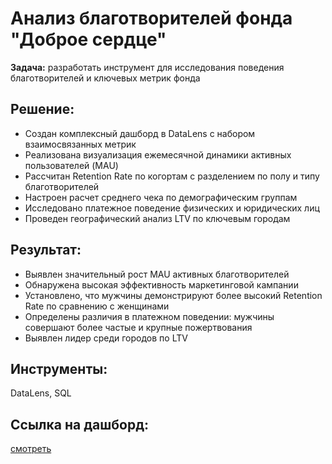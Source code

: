 # Анализ благотворителей фонда "Доброе сердце"

**Задача:** разработать инструмент для исследования поведения благотворителей и ключевых метрик фонда

## Решение:
* Создан комплексный дашборд в DataLens с набором взаимосвязанных метрик
* Реализована визуализация ежемесячной динамики активных пользователей (MAU)
* Рассчитан Retention Rate по когортам с разделением по полу и типу благотворителей
* Настроен расчет среднего чека по демографическим группам
* Исследовано платежное поведение физических и юридических лиц
* Проведен географический анализ LTV по ключевым городам

## Результат:
* Выявлен значительный рост MAU активных благотворителей
* Обнаружена высокая эффективность маркетинговой кампании
* Установлено, что мужчины демонстрируют более высокий Retention Rate по сравнению с женщинами
* Определены различия в платежном поведении: мужчины совершают более частые и крупные пожертвования
* Выявлен лидер среди городов по LTV

## Инструменты:
DataLens, SQL

## Ссылка на дашборд:
[смотреть](https://datalens.yandex/jjor689sjysy5?_lang=ru&_theme=dark)
